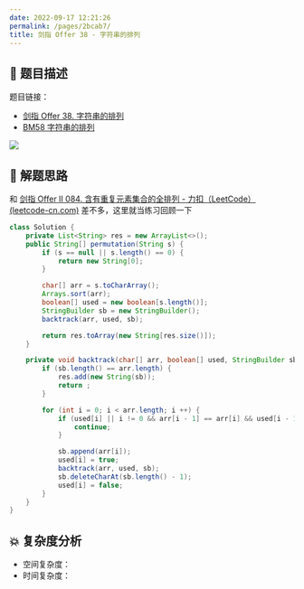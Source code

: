 ```yaml
---
date: 2022-09-17 12:21:26
permalink: /pages/2bcab7/
title: 剑指 Offer 38 - 字符串的排列
---
```

## 📃 题目描述

题目链接：

- [剑指 Offer 38. 字符串的排列](https://leetcode.cn/problems/zi-fu-chuan-de-pai-lie-lcof/)
- [BM58 字符串的排列](https://www.nowcoder.com/practice/fe6b651b66ae47d7acce78ffdd9a96c7?tpId=295&tqId=23291&ru=/exam/oj&qru=/ta/format-top101/question-ranking&sourceUrl=%2Fexam%2Foj)

![](C:\Users\19124\AppData\Roaming\Typora\typora-user-images\image-20220917122203090.png)

## 🔔 解题思路

和 [剑指 Offer II 084. 含有重复元素集合的全排列 - 力扣（LeetCode） (leetcode-cn.com)](https://leetcode-cn.com/problems/7p8L0Z/) 差不多，这里就当练习回顾一下 


```java
class Solution {
    private List<String> res = new ArrayList<>();
    public String[] permutation(String s) {
        if (s == null || s.length() == 0) {
            return new String[0];
        }

        char[] arr = s.toCharArray();
        Arrays.sort(arr);
        boolean[] used = new boolean[s.length()];
        StringBuilder sb = new StringBuilder();
        backtrack(arr, used, sb);

        return res.toArray(new String[res.size()]);
    }

    private void backtrack(char[] arr, boolean[] used, StringBuilder sb) {
        if (sb.length() == arr.length) {
            res.add(new String(sb));
            return ;
        }

        for (int i = 0; i < arr.length; i ++) {
            if (used[i] || i != 0 && arr[i - 1] == arr[i] && used[i - 1]) {
                continue;
            }

            sb.append(arr[i]);
            used[i] = true;
            backtrack(arr, used, sb);
            sb.deleteCharAt(sb.length() - 1);
            used[i] = false;
        }
    }
}
```

## 💥 复杂度分析

- 空间复杂度：
- 时间复杂度：

